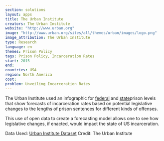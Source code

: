 ```yaml
---
section: solutions
layout: apps
title: The Urban Institute 
creators: The Urban Institute 
website: "http://www.urban.org"
image: "http://www.urban.org/sites/all/themes/urban/images/logo.png"
image_attribution: The Urban Institute
type: Research 
language: en
themes: Prison Policy
tags: Prison Policy, Incarceration Rates
start: 2015
end: 
countries: USA
region: North America
cost: 
problem: Unveiling Incarceration Rates
---
```

The Urban Institute used an infographic for [federal](http://webapp.urban.org/reducing-federal-mass-incarceration/) and [state](http://webapp.urban.org/reducing-mass-incarceration/)prison levels that show forecasts of incarceration rates based on potential legislative changes to the lengths of prison sentences for different kinds of offenses. 

This use of open data to create a forecasting model allows one to see how legislative changes, if enacted, would impact the state of US incarceration.

Data Used: [Urban Institute Dataset](https://github.com/UrbanInstitute/reducing-mass-incarceration)
Credit: The Urban Institute
